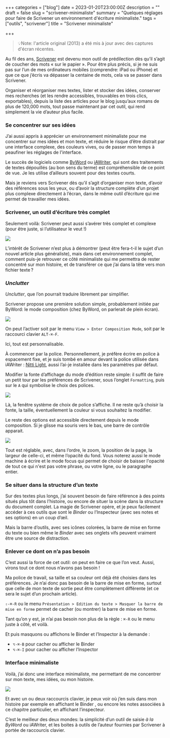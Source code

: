 +++
categories = ["blog"]
date = 2023-01-20T23:00:00Z
description = ""
draft = false
slug = "scrivener-minimaliste"
summary = "Quelques réglages pour faire de Scrivener un environnement d'écriture minimaliste."
tags = ["outils", "scrivener"]
title = "Scrivener minimaliste"

+++


>💡Note: l'article original (2013) a été mis à jour avec des captures d'écran récentes.

Au fil des ans, [Scrivener](https://www.literatureandlatte.com/scrivener.php?ref=cyrilvallee.com) est devenu mon outil de prédilection dès qu’il s’agit de coucher des mots « sur le papier ». Pour être plus précis, si je ne suis pas sur l’un de mes ordinateurs mobiles (comprendre: iPad ou iPhone) et que ce que j’écris va dépasser la centaine de mots, cela va se passer dans Scrivener.

Organiser et réorganiser mes textes, lister et stocker des idées, conserver mes recherches (et les rendre accessibles, trouvables en trois clics, exportables), depuis la liste des articles pour le blog jusqu’aux romans de plus de 120,000 mots, tout passe maintenant par cet outil, qui rend simplement la vie d’auteur plus facile.


### Se concentrer sur ses idées

J’ai aussi appris à apprécier un environnement minimaliste pour me concentrer sur mes idées et mon texte, et réduire le risque d’être distrait par une interface complexe, des couleurs vives, ou de passer mon temps à peaufiner les réglages de l'interface.

Le succès de logiciels comme [ByWord](https://bywordapp.com/?ref=cyrilvallee.com) ou [iAWriter](https://www.iawriter.com/mac/?ref=cyrilvallee.com), qui sont des traitements de textes dépouillés (au bon sens du terme) est compréhensible de ce point de vue. Je les utilise d’ailleurs souvent pour des textes courts.

Mais je reviens vers Scrivener dès qu’il s’agit d’organiser mon texte, d’avoir des références sous les yeux, ou d’avoir la structure complète d’un projet plus complexe directement à l’écran, dans le même outil d’écriture qui me permet de travailler mes idées.


### Scrivener, un outil d’écriture très complet

Seulement voilà: Scrivener peut aussi s’avérer très complet et complexe (pour être juste, si l’utilisateur le veut !)

![](/articles/img/Capture-d-e-cran-2023-12-24-a--15.45.09.png)

L’intérêt de Scrivener n’est plus à démontrer (peut être fera-t-il le sujet d’un nouvel article plus généraliste), mais dans cet environnement complet, comment puis-je retrouver ce côté minimaliste qui me permettra de rester concentré sur mon histoire, et de transférer ce que j’ai dans la tête vers mon fichier texte ?


### _Unclutter_

_Unclutter_, que l’on pourrait traduire librement par simplifier.

Scrivener propose une première solution simple, probablement initiée par ByWord: le mode composition (chez ByWord, on parlerait de plein écran).

![](/articles/img/Capture-d-e-cran-2023-12-24-a--15.45.58.png)

On peut l’activer soit par le menu `View > Enter Composition Mode`, soit par le raccourci clavier `ALT-⌘-F`.

Ici, tout est personnalisable.

À commencer par la police. Personnellement, je préfère écrire en police à espacement fixe, et je suis tombé en amour devant la police utilisée dans iAWriter : [Nitti Light](https://www.boldmonday.com/en/nitti_overview?ref=cyrilvallee.com), aussi l’ai-je installée dans les paramètres par défaut.

Modifier la fonte d’affichage du mode d’édition reste simple: il suffit de faire un petit tour par les préférences de Scrivener, sous l’onglet `Formatting`, puis sur le `A` qui symbolise le choix des polices.

![](/articles/img/Capture-d-e-cran-2023-12-24-a--15.47.48.png)

Là, la fenêtre système de choix de police s’affiche. Il ne reste qu’à choisir la fonte, la taille, éventuellement la couleur si vous souhaitez la modifier.

Le reste des options est accessible directement depuis le mode composition. Si je glisse ma souris vers le bas, une barre de contrôle apparait.

![](/articles/img/Capture-d-e-cran-2023-12-24-a--15.55.07.png)

Tout est réglable, avec, dans l’ordre, le zoom, la position de la page, la largeur de celle-ci, et même l’opacité du fond. Vous noterez aussi le mode machine à écrire et le mode focus qui permet de choisir de baisser l'opacité de tout ce qui n'est pas votre phrase, ou votre ligne, ou le paragraphe entier.


### Se situer dans la structure d’un texte

Sur des textes plus longs, j’ai souvent besoin de faire référence à des points situés plus tôt dans l’histoire, ou encore de situer la scène dans la structure du document complet. La magie de Scrivener opère, et je peux facilement accéder à ces outils que sont le _Binder_ ou l’Inspecteur (avec ses notes et ses options) en un coup d’œil.

Mais la barre d’outils, avec ses icônes colorées, la barre de mise en forme du texte ou bien même le _Binder_ avec ses onglets vifs peuvent vraiment être une source de distraction.


### Enlever ce dont on n’a pas besoin

C’est aussi la force de cet outil: on peut en faire ce que l’on veut. Aussi, virons tout ce dont nous n’avons pas besoin !

Ma police de travail, sa taille et sa couleur ont déjà été choisies dans les préférences. Je n’ai donc pas besoin de la barre de mise en forme, surtout que celle de mon texte de sortie peut être complètement différente (et ce sera le sujet d’un prochain article).

`⇧-⌘-R` ou le menu `Présentation > Edition du texte > Masquer la barre de mise en forme` permet de cacher (ou montrer) la barre de mise en forme.

Tant qu’on y est, je n’ai pas besoin non plus de la règle : `⌘-R` ou le menu juste à côté, et voilà.

Et puis masquons ou affichons le Binder et l’Inspector à la demande :

 * `⌥-⌘-B` pour cacher ou afficher le Binder
 * `⌥-⌘-I` pour cacher ou afficher l’Inspector


### Interface minimaliste

Voilà, j’ai donc une interface minimaliste, me permettant de me concentrer sur mon texte, mes idées, ou mon histoire.

![](/articles/img/Capture-d-e-cran-2023-12-24-a--16.05.26.png)

Et avec un ou deux raccourcis clavier, je peux voir où j’en suis dans mon histoire par exemple en affichant le Binder , ou encore les notes associées à ce chapitre particulier, en affichant l’inspecteur.

C’est le meilleur des deux mondes: la simplicité d’un outil de saisie _à la ByWord_ ou iAWriter, et les boites à outils de l’auteur fournies par Scrivener à portée de raccourcis clavier.